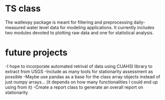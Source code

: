 # TS class
The watlevpy package is meant for filtering and preprocessing daily-measured water level data for modeling applications. It currently includes two modules devoted to plotting raw data and one for statistical analysis.

# future  projects
-I hope to incorporate automated retrival of data using CUAHSI library to extract from USGS
-Include as many tools for stationarity assessment as possible 
-Maybe use pandas as a base for the class array objects instead of just numpy arrays... (it depends on how many functionalities I could end up using from it)
-Create a report class to generate an overall report on stationarity
